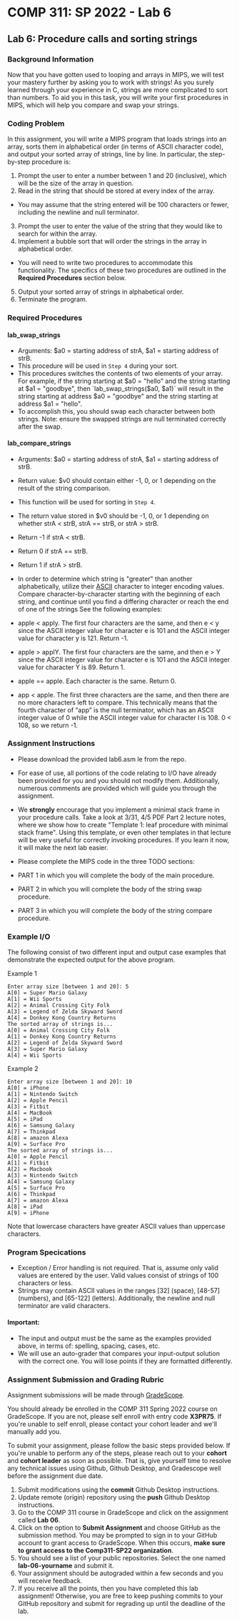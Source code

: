 # COMP 311: SP 2022 - Lab 6

## Lab 6: Procedure calls and sorting strings

### Background Information

Now that you have gotten used to looping and arrays in MIPS, we will test your mastery further by asking you to work with strings! As you surely learned through your experience in C, strings are more complicated to sort than numbers. To aid you in this task, you will write your first procedures in MIPS, which will help you compare and swap your strings. 

### Coding Problem

In this assignment, you will write a MIPS program that loads strings into an array, sorts them in alphabetical order (in terms of ASCII character code), and output your sorted array of strings, line by line. In particular, the step-by-step procedure is:

1. Prompt the user to enter a number between 1 and 20 (inclusive), which will be the size of the array in question.
2. Read in the string that should be stored at every index of the array.
- You may assume that the string entered will be 100 characters or fewer, including the newline and null terminator.
3. Prompt the user to enter the value of the string that they would like to search for within the array.
4. Implement a bubble sort that will order the strings in the array in alphabetical order.
- You will need to write two procedures to accommodate this functionality. The specifics of these two procedures are outlined in the **Required Procedures** section below.
5. Output your sorted array of strings in alphabetical order.
6. Terminate the program.


### Required Procedures

#### lab_swap_strings

- Arguments: $a0 = starting address of strA, $a1 = starting address of strB.
- This procedure will be used in `Step 4` during your sort.
- This procedures switches the contents of two elements of your array. For example, if the string starting at $a0 = "hello" and the string starting at $a1 = "goodbye", then `lab_swap_strings($a0, $a1)` will result in the string starting at address $a0 = "goodbye" and the string starting at address $a1 = "hello".
- To accomplish this, you should swap each character between both strings. Note: ensure the swapped strings are null terminated correctly after the swap.

#### lab_compare_strings
- Arguments: $a0 = starting address of strA, $a1 = starting address of strB.
- Return value: $v0 should contain either -1, 0, or 1 depending on the result of the string comparison.
- This function will be used for sorting in `Step 4`.
- The return value stored in $v0 should be -1, 0, or 1 depending on whether strA < strB, strA == strB, or strA > strB.
- Return -1 if strA < strB. 
- Return 0 if strA == strB.
- Return 1 if strA > strB.
- In order to determine which string is "greater" than another alphabetically, utilize their [ASCII](http://www.asciitable.com/) character to integer encoding values. Compare character-by-character starting with the beginning of each string, and continue until you find a differing character or reach the end of one of the strings See the following examples:

- apple < apply. The first four characters are the same, and then e < y since the ASCII integer value for character e is 101 and the ASCII integer value for character y is 121. Return -1.
- apple > applY. The first four characters are the same, and then e > Y since the ASCII integer value for character e is 101 and the ASCII integer value for character Y is 89. Return 1.
- apple == apple. Each character is the same. Return 0.
- app < apple. The first three characters are the same, and then there are no more characters left to compare. This technically means that the fourth character of “app” is the null terminator, which has an ASCII integer value of 0 while the ASCII integer value for character l is 108. 0 < 108, so we return -1.

### Assignment Instructions

- Please download the provided lab6.asm le from the repo.
- For ease of use, all portions of the code relating to I/O have already been provided for you and you should not modify them. Additionally, numerous comments are provided which will guide you through the assignment.
- We **strongly** encourage that you implement a minimal stack frame in your procedure calls. Take a look at 3/31, 4/5 PDF Part 2 lecture notes, where we show how to create "Template 1: leaf procedure with minimal stack frame". Using this template, or even other templates in that lecture will be very useful for correctly invoking procedures. If you learn it now, it will make the next lab easier. 
- Please complete the MIPS code in the three TODO sections:

- PART 1 in which you will complete the body of the main procedure.
- PART 2 in which you will complete the body of the string swap procedure.
- PART 3 in which you will complete the body of the string compare procedure.

### Example I/O

The following consist of two different input and output case examples that demonstrate the expected output for the above program. 

Example 1
```
Enter array size [between 1 and 20]: 5 
A[0] = Super Mario Galaxy
A[1] = Wii Sports
A[2] = Animal Crossing City Folk
A[3] = Legend of Zelda Skyward Sword 
A[4] = Donkey Kong Country Returns 
The sorted array of strings is...
A[0] = Animal Crossing City Folk
A[1] = Donkey Kong Country Returns
A[2] = Legend of Zelda Skyward Sword 
A[3] = Super Mario Galaxy
A[4] = Wii Sports
```

Example 2
```
Enter array size [between 1 and 20]: 10 
A[0] = iPhone
A[1] = Nintendo Switch
A[2] = Apple Pencil
A[3] = Fitbit
A[4] = MacBook
A[5] = iPad
A[6] = Samsung Galaxy
A[7] = Thinkpad
A[8] = amazon Alexa
A[9] = Surface Pro
The sorted array of strings is...
A[0] = Apple Pencil
A[1] = Fitbit
A[2] = Macbook
A[3] = Nintendo Switch
A[4] = Samsung Galaxy
A[5] = Surface Pro
A[6] = Thinkpad
A[7] = amazon Alexa
A[8] = iPad
A[9] = iPhone
```

Note that lowercase characters have greater ASCII values than uppercase characters.

### Program Specications
- Exception / Error handling is not required. That is, assume only valid values are entered by the user. Valid values consist of strings of 100 characters or less.
- Strings may contain ASCII values in the ranges [32] (space), [48-57] (numbers), and [65-122] (letters). Additionally, the newline and null terminator are valid characters.

#### Important:

- The input and output must be the same as the examples provided above, in terms of: spelling, spacing, cases, etc.
- We will use an auto-grader that compares your input-output solution with the correct one. You will lose points if they are formatted differently.


### Assignment Submission and Grading Rubric

Assignment submissions will be made through [GradeScope](https://www.gradescope.com).

You should already be enrolled in the COMP 311 Spring 2022 course on GradeScope. If you are not, please self enroll with entry code **X3PR75**. If you're unable to self enroll, please contact your cohort leader and we'll manually add you.

To submit your assignment, please follow the basic steps provided below. If you're unable to perform any of the steps, please reach out to your **cohort** and **cohort leader** as soon as possible. That is, give yourself time to resolve any technical issues using Github, Github Desktop, and Gradescope well before the assignment due date.

1. Submit modifications using the **commit** Github Desktop instructions.
2. Update remote (origin) repository using the **push** Github Desktop instructions.
3. Go to the COMP 311 course in GradeScope and click on the assignment called **Lab 06**.
4. Click on the option to **Submit Assignment** and choose GitHub as the submission method. You may be prompted to sign in to your GitHub account to grant access to GradeScope. When this occurs, **make sure to grant access to the Comp311-SP22 organization**.
5. You should see a list of your public repositories. Select the one named **lab-06-yourname** and submit it.
6. Your assignment should be autograded within a few seconds and you will receive feedback.
7. If you receive all the points, then you have completed this lab assignment! Otherwise, you are free to keep pushing commits to your GitHub repository and submit for regrading up until the deadline of the lab.

